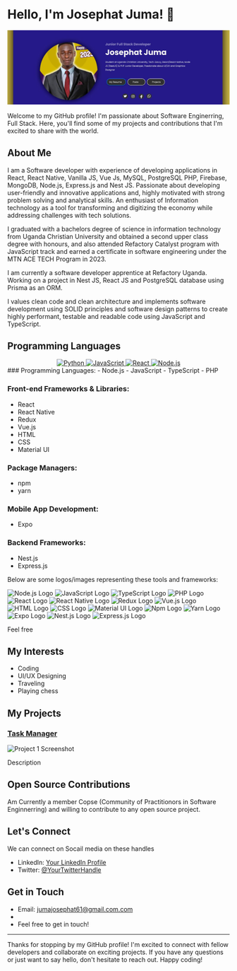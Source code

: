 # Hello, I'm Josephat Juma! 👋

![Banner](https://github.com/JosephatJuma/JosephatJuma/blob/main/banner.jpg)


Welcome to my GitHub profile! I'm passionate about Software Enginerring, Full Stack. Here, you'll find some of my projects and contributions that I'm excited to share with the world.

## About Me

I am a Software developer with experience of developing applications in React, React Native, Vanilla JS, Vue Js, MySQL, PostgreSQL PHP, Firebase, MongoDB, Node.js, Express.js and Nest JS. Passionate about developing user-friendly and innovative applications and, highly motivated with strong problem solving and analytical skills. An enthusiast of Information technology as a tool for transforming and digitizing the economy while addressing challenges with tech solutions.

I graduated with a bachelors degree of science in information technology from Uganda Christian University and obtained a second upper class degree with honours, and also attended Refactory Catalyst program with JavaScript track and earned a certificate in software engineering under the MTN ACE TECH Program in 2023.

I am currently a software developer apprentice at Refactory Uganda. Working on a project in Nest JS, React JS and PostgreSQL database using Prisma as an ORM.

I values clean code and clean architecture and implements software development using SOLID principles and software design patterns to create highly performant, testable and readable code using JavaScript and TypeScript.


## Programming Languages

<div align="center">
  <a href="https://www.python.org/" target="_blank" rel="noopener">
    <img src="https://img.shields.io/badge/-Python-3776AB?logo=python&logoColor=white&style=for-the-badge" alt="Python">
  </a>
  <a href="https://developer.mozilla.org/en-US/docs/Web/JavaScript" target="_blank" rel="noopener">
    <img src="https://img.shields.io/badge/-JavaScript-F7DF1E?logo=javascript&logoColor=white&style=for-the-badge" alt="JavaScript">
  </a>
  <a href="https://reactjs.org/" target="_blank" rel="noopener">
    <img src="https://img.shields.io/badge/-React-61DAFB?logo=react&logoColor=white&style=for-the-badge" alt="React">
  </a>
  <a href="https://reactjs.org/" target="_blank" rel="noopener">
    <img src="https://img.shields.io/badge/-Node.js-339933?logo=node.js&logoColor=white&style=for-the-badge" alt="Node.js">
 
  </a>

</div>
### Programming Languages:
- Node.js
- JavaScript
- TypeScript
- PHP

### Front-end Frameworks & Libraries:
- React
- React Native
- Redux
- Vue.js
- HTML
- CSS
- Material UI

### Package Managers:
- npm
- yarn

### Mobile App Development:
- Expo

### Backend Frameworks:
- Nest.js
- Express.js

Below are some logos/images representing these tools and frameworks:

![Node.js Logo](https://upload.wikimedia.org/wikipedia/commons/d/d9/Node.js_logo.svg)
![JavaScript Logo](https://upload.wikimedia.org/wikipedia/commons/6/6a/JavaScript-logo.png)
![TypeScript Logo](https://upload.wikimedia.org/wikipedia/commons/4/4c/Typescript_logo_2020.svg)
![PHP Logo](https://upload.wikimedia.org/wikipedia/commons/thumb/2/27/PHP-logo.svg/1280px-PHP-logo.svg.png)
![React Logo](https://upload.wikimedia.org/wikipedia/commons/a/a7/React-icon.svg)
![React Native Logo](https://reactnative.dev/img/header_logo.svg)
![Redux Logo](https://raw.githubusercontent.com/reduxjs/redux/master/logo/logo.png)
![Vue.js Logo](https://vuejs.org/images/logo.png)
![HTML Logo](https://www.w3.org/html/logo/downloads/HTML5_Logo_512.png)
![CSS Logo](https://www.w3.org/html/logo/downloads/CSS3_Logo_512.png)
![Material UI Logo](https://material-ui.com/static/logo.png)
![Npm Logo](https://upload.wikimedia.org/wikipedia/commons/d/db/Npm-logo.svg)
![Yarn Logo](https://classic.yarnpkg.com/favicon.ico)
![Expo Logo](https://expo.dev/static/favicon.png)
![Nest.js Logo](https://nestjs.com/img/logo_text.svg)
![Express.js Logo](https://raw.githubusercontent.com/expressjs/expressjs.com/master/public/images/logo.png)

Feel free


## My Interests
- Coding
- UI/UX Designing
- Traveling
- Playing chess

## My Projects


### [Task Manager](https://github.com/JosephatJuma/react_node_task_manager)

![Project 1 Screenshot](https://your-image-url.com/project1-screenshot.png)

Description

## Open Source Contributions

Am Currently a member Copse (Community of Practitionors in Software Enginnerring) and willing to contribute to any open source project.

## Let's Connect

We can connect on Socail media on these handles

- LinkedIn: [Your LinkedIn Profile](https://www.linkedin.com/in/josephat-juma-79515521b/)
- Twitter: [@YourTwitterHandle](https://twitter.com/JuJosephat)


## Get in Touch

- Email: jumajosephat61@gmail.com.com
- 
- Feel free to get in touch!

---

Thanks for stopping by my GitHub profile! I'm excited to connect with fellow developers and collaborate on exciting projects. If you have any questions or just want to say hello, don't hesitate to reach out. Happy coding!

